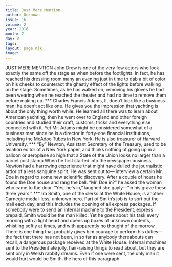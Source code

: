 ```yaml
---
title: Just Mere Mention
author: Unknown
issue: 16
volume: 2
year: 1916
month: 7
day: V
tags:
layout: page.njk
image:
---
```

JUST MERE MENTION       John Drew is one of the very few actors who look exactly the same off the stage as when before the footlights. In fact, he has reached his dressing room many an evening just in time to dab a bit of color on his cheeks to counteract the ghastly effect of the lights before walking on the stage. Sometimes, as he has walked on, removing his gloves he had been wearing when he reached the theater and had no time to remove them before making up.       ***      Charles Francis Adams, II, doen’t look like a business man; he doen’t act like one. He gives you the impression that yachting is about the only thing worth while. He learned all there was to learn about American yachting, then he went over to England and other foreign countries and studied their craft, customs, tricks and everything else connected with it. Yet Mr. Adams might be considered somewhat of a business man since he is a director in forty-one financial institutions, including the McAdoo Tubes in New York. He is also treasurer of Harvard University.       ***      “By” Newton, Assistant Secretary of the Treasury, used to be aviation editor of a New York paper, and thinks nothing of going up in a balloon or aeroplane so high that a State of the Union looks no larger than a parcel post stamp When he first started into the newspaper business, Newton had a harrowing experience that might have dulled the journalistic ardor of a less sanguine spirit. He was sent out to— interview a certain Mr. Doe in regard to some new scientific discovery.       After a couple of hours he found the Doe house and rang the bell.       “Mr. Doe in?” he asked the woman who came to the door.       “Yes; he's in,” laughed she gayly—”in his grave these three years.”       ***      Ira Smith, one of the clerks at the White House, is another Carnegie medal-less, unknown hero. Part of Smith’s job is to sort out the mail each day, and this includes the opening of all express packages. If somebody were to send an infernal machine to the President, express prepaid, Smith would be the man killed. Yet he goes about his task every morning with a light heart and opens up boxes of unknown contents, whistling softly at times, and with apparently no thought of the morrow       There is one thing that probably gives him courage to perform his duties—the fact that there has not been, in so far as anybody thereabouts can recall, a dangerous package received at the White House. Infernal machines sent to the President ate jolly, hair-raising things to read about, but they are sent only in Welsh rabbity dreams. Even if one were sent, the only man it would hurt would be Smith. the hero of this paragraph. 

